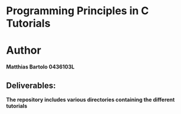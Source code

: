 # Programming Principles in C Tutorials

# Author
**Matthias Bartolo 0436103L**

## Deliverables:
**The repository includes various directories containing the different tutorials** <br />

